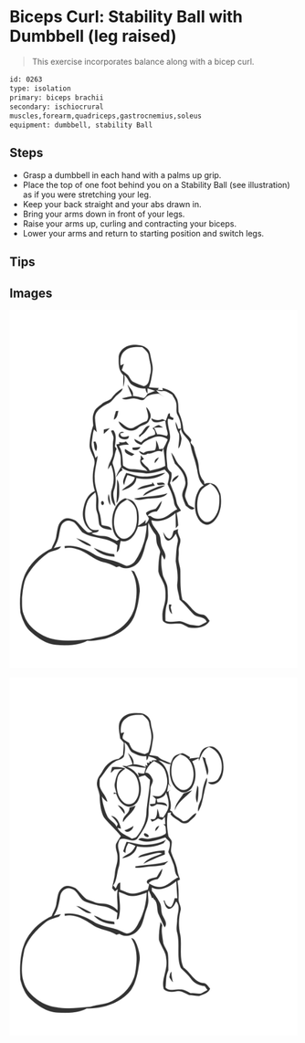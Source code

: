 # Biceps Curl: Stability Ball with Dumbbell (leg raised)
> This exercise incorporates balance along with a bicep curl.

``` 
id: 0263 
type: isolation 
primary: biceps brachii 
secondary: ischiocrural muscles,forearm,quadriceps,gastrocnemius,soleus 
equipment: dumbbell, stability Ball 
``` 

## Steps

 - Grasp a dumbbell in each hand with a palms up grip.
 - Place the top of one foot behind you on a Stability Ball (see illustration) as if you were stretching your leg.
 - Keep your back straight and your abs drawn in.
 - Bring your arms down in front of your legs.
 - Raise your arms up, curling and contracting your biceps.
 - Lower your arms and return to starting position and switch legs.

## Tips


## Images

![](./../svg/0263-relaxation.svg)

![](./../svg/0263-tension.svg)

